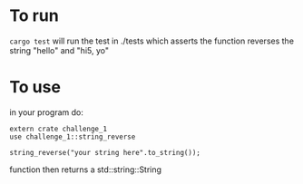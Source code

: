 # To run
`cargo test` will run the test in ./tests which asserts the function reverses the string "hello" and "hi5, yo"

# To use
in your program do:
```
extern crate challenge_1
use challenge_1::string_reverse

string_reverse("your string here".to_string());
```

function then returns a std::string::String
